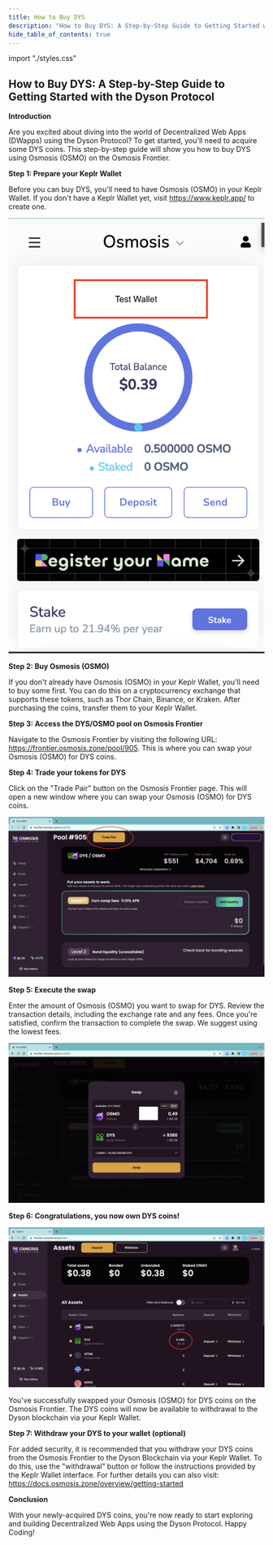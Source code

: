 ```yaml
---
title: How to Buy DYS
description: "How to Buy DYS: A Step-by-Step Guide to Getting Started with the Dyson Protocol"
hide_table_of_contents: true
---
```


import "./styles.css"

## How to Buy DYS: A Step-by-Step Guide to Getting Started with the Dyson Protocol

**Introduction**

Are you excited about diving into the world of Decentralized Web Apps (DWapps) using the Dyson Protocol? To get started, you'll need to acquire some DYS coins. This step-by-step guide will show you how to buy DYS using Osmosis (OSMO) on the Osmosis Frontier.

**Step 1: Prepare your Keplr Wallet**

Before you can buy DYS, you'll need to have Osmosis (OSMO) in your Keplr Wallet. If you don't have a Keplr Wallet yet, visit https://www.keplr.app/ to create one.

![](./how-to-buy-dys/1.png)

**Step 2: Buy Osmosis (OSMO)**

If you don't already have Osmosis (OSMO) in your Keplr Wallet, you'll need to buy some first. You can do this on a cryptocurrency exchange that supports these tokens, such as Thor Chain, Binance, or Kraken. After purchasing the coins, transfer them to your Keplr Wallet.

**Step 3: Access the DYS/OSMO pool on Osmosis Frontier**

Navigate to the Osmosis Frontier by visiting the following URL: https://frontier.osmosis.zone/pool/905. This is where you can swap your Osmosis (OSMO) for DYS coins.

**Step 4: Trade your tokens for DYS**

Click on the "Trade Pair" button on the Osmosis Frontier page. This will open a new window where you can swap your Osmosis (OSMO) for DYS coins.

![](./how-to-buy-dys/2.png)

**Step 5: Execute the swap**

Enter the amount of Osmosis (OSMO) you want to swap for DYS. Review the transaction details, including the exchange rate and any fees. Once you're satisfied, confirm the transaction to complete the swap. We suggest using the lowest fees.

![](./how-to-buy-dys/3.png)

**Step 6: Congratulations, you now own DYS coins!**

![](./how-to-buy-dys/4.png)

You've successfully swapped your Osmosis (OSMO) for DYS coins on the Osmosis Frontier. The DYS coins will now be available to withdrawal to the Dyson blockchain via your Keplr Wallet.

**Step 7: Withdraw your DYS to your wallet (optional)**

For added security, it is recommended that you withdraw your DYS coins from the Osmosis Frontier to the Dyson Blockchain via your Keplr Wallet. To do this, use the "withdrawal" button or follow the instructions provided by the Keplr Wallet interface. For further details you can also visit: https://docs.osmosis.zone/overview/getting-started

**Conclusion**

With your newly-acquired DYS coins, you're now ready to start exploring and building Decentralized Web Apps using the Dyson Protocol. Happy Coding!



